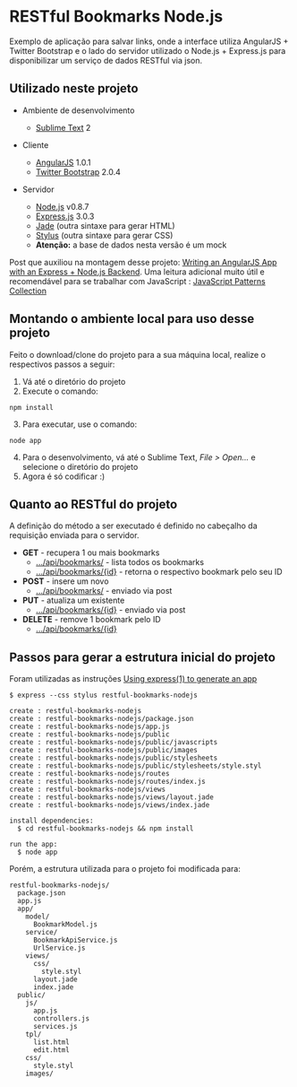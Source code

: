 RESTful Bookmarks Node.js
=================================

Exemplo de aplicação para salvar links, onde a interface utiliza AngularJS + Twitter Bootstrap e o lado do servidor utilizado o Node.js + Express.js para disponibilizar um serviço de dados RESTful via json.


Utilizado neste projeto
-----------------------

* Ambiente de desenvolvimento
  * [Sublime Text](http://www.sublimetext.com/) 2

* Cliente
  * [AngularJS](http://angularjs.org/) 1.0.1
  * [Twitter Bootstrap](twitter.github.com/bootstrap) 2.0.4

* Servidor
  * [Node.js](http://nodejs.org/) v0.8.7
  * [Express.js](http://expressjs.com/) 3.0.3
  * [Jade](http://jade-lang.com/) (outra sintaxe para gerar HTML)
  * [Stylus](http://learnboost.github.com/stylus/) (outra sintaxe para gerar CSS)
  * **Atenção:** a base de dados nesta versão é um mock

Post que auxiliou na montagem desse projeto: [Writing an AngularJS App with an Express + Node.js Backend](http://briantford.com/blog/angular-express.html). Uma leitura adicional muito útil e recomendável para se trabalhar com JavaScript : [JavaScript Patterns Collection](http://shichuan.github.com/javascript-patterns/)
  

Montando o ambiente local para uso desse projeto
------------------------------------------------

Feito o download/clone do projeto para a sua máquina local, realize o respectivos passos a seguir:

1. Vá até o diretório do projeto
2. Execute o comando:

  `npm install`

3. Para executar, use o comando:

  `node app`

4. Para o desenvolvimento, vá até o Sublime Text, *File > Open...* e selecione o diretório do projeto
5. Agora é só codificar :)


Quanto ao RESTful do projeto
----------------------------
A definição do método a ser executado é definido no cabeçalho da requisição enviada para o servidor.

* **GET** - recupera 1 ou mais bookmarks
  * [.../api/bookmarks/]() - lista todos os bookmarks
  * [.../api/bookmarks/{id}]() - retorna o respectivo bookmark pelo seu ID
* **POST** - insere um novo
  * [.../api/bookmarks/]() - enviado via post
* **PUT** - atualiza um existente
  * [.../api/bookmarks/{id}]() - enviado via post 
* **DELETE** - remove 1 bookmark pelo ID
  * [.../api/bookmarks/{id}]() 


Passos para gerar a estrutura inicial do projeto
------------------------------------------------

Foram utilizadas as instruções [Using express(1) to generate an app](http://expressjs.com/guide.html#executable)

<pre><code>$ express --css stylus restful-bookmarks-nodejs

create : restful-bookmarks-nodejs
create : restful-bookmarks-nodejs/package.json
create : restful-bookmarks-nodejs/app.js
create : restful-bookmarks-nodejs/public
create : restful-bookmarks-nodejs/public/javascripts
create : restful-bookmarks-nodejs/public/images
create : restful-bookmarks-nodejs/public/stylesheets
create : restful-bookmarks-nodejs/public/stylesheets/style.styl
create : restful-bookmarks-nodejs/routes
create : restful-bookmarks-nodejs/routes/index.js
create : restful-bookmarks-nodejs/views
create : restful-bookmarks-nodejs/views/layout.jade
create : restful-bookmarks-nodejs/views/index.jade

install dependencies:
  $ cd restful-bookmarks-nodejs && npm install

run the app:
  $ node app</code></pre>

Porém, a estrutura utilizada para o projeto foi modificada para:

<pre><code>restful-bookmarks-nodejs/
  package.json
  app.js
  app/
    model/
      BookmarkModel.js
    service/
      BookmarkApiService.js
      UrlService.js
    views/
      css/
        style.styl
      layout.jade
      index.jade
  public/
    js/
      app.js
      controllers.js
      services.js
    tpl/
      list.html
      edit.html
    css/
      style.styl    
    images/</code></pre>
